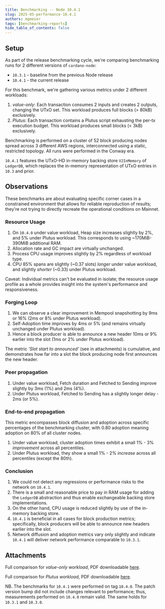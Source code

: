 ```yaml
---
title: Benchmarking -- Node 10.4.1
slug: 2025-05-performance-10.4.1
authors: mgmeier
tags: [benchmarking-reports]
hide_table_of_contents: false
---
```


## Setup

As part of the release benchmarking cycle, we're comparing benchmarking runs for 2 different versions of `cardano-node`:
* `10.3.1` - baseline from the previous Node release
* `10.4.1` - the current release

For this benchmark, we're gathering various metrics under 2 different workloads:
1. _value-only_: Each transaction consumes 2 inputs and creates 2 outputs, changing the UTxO set. This workload produces full blocks (> 80kB) exclusively.
2. _Plutus_: Each transaction contains a Plutus script exhausting the per-tx execution budget. This workload produces small blocks (< 3kB) exclusively.

Benchmarking is performed on a cluster of 52 block producing nodes spread across 3 different AWS regions, interconnected using a static, restricted topology. All runs
were performed in the Conway era.  

`10.4.1` features the UTxO-HD in-memory backing store `V2InMemory` of `LedgerDB`, which replaces the in-memory representation of UTxO entries in `10.3` and prior.

## Observations

These benchmarks are about evaluating specific corner cases in a constrained environment that allows for reliable reproduction of results; they're not trying to directly recreate the operational conditions on Mainnet.  

### Resource Usage

1. On `10.4.0` under value workload, Heap size increases slightly by 2%, and 5% under Plutus workload. This corresponds to using ~170MiB-390MiB additional RAM.
2. Allocation rate and GC impact are virtually unchanged.
3. Process CPU usage improves slightly by 2% regardless of workload type.
4. CPU 85% spans are slightly (~0.37 slots) _longer_ under value workload, and slightly _shorter_ (~0.33) under Plutus workload.

Caveat: Individual metrics can't be evaluated in isolate; the resource usage profile as a whole provides insight into the system's performance and responsiveness.

### Forging Loop

1. We can observe a clear improvement in Mempool snapshotting by 9ms or 16% (2ms or 8% under Plutus workload).
2. Self-Adoption time improves by 4ms or 5% (and remains virtually unchanged under Plutus workload).
3. Hence a block producer is able to announce a new header 10ms or 9% earlier into the slot (1ms or 2% under Plutus workload).

The metric _'Slot start to announced'_ (see in attachments) is cumulative, and demonstrates how far into a slot the block producing node first announces the new header.

### Peer propagation

1. Under value workload, Fetch duration and Fetched to Sending improve slightly by 3ms (1%) and 2ms (4%).
2. Under Plutus workload, Fetched to Sending has a slightly longer delay - 2ms (or 5%).

### End-to-end propagation

This metric encompasses block diffusion and adoption across specific percentages of the benchmarking cluster, with 0.80 adoption meaning adoption on 80% of all cluster nodes.  

1. Under value workload, cluster adoption times exhibit a small 1% - 3% _improvement_ across all percentiles.
2. Under Plutus workload, they show a small 1% - 2% _increase_ across all percentiles (except the 80th).

### Conclusion

1. We could not detect any regressions or performance risks to the network on `10.4.1`.
2. There is a small and reasonable price to pay in RAM usage for adding the `LedgerDB` abstraction and thus enable exchangeable backing store implementations.
3. On the other hand, CPU usage is reduced slightly by use of the in-memory backing store.
4. `10.4.1` is beneficial in all cases for block production metrics; specifically, block producers will be able to announce new headers earlier into the slot.
5. Network diffusion and adoption metrics vary only slightly and indicate `10.4.1` will deliver network performance comparable to `10.3.1`.

## Attachments

Full comparison for _value-only workload_, PDF downloadable [here](../static/pdf/benchmarking/release-10.4.1.value-only.pdf).

Full comparison for _Plutus workload_, PDF downloadable [here](../static/pdf/benchmarking/release-10.4.1.plutus.pdf).  

NB. The benchmarks for `10.4.1` were performed on tag `10.4.0`. The patch version bump did not include changes relevant to performance; thus, measurements performed on `10.4.0` remain valid. The same holds for `10.3.1` and `10.3.0`.

